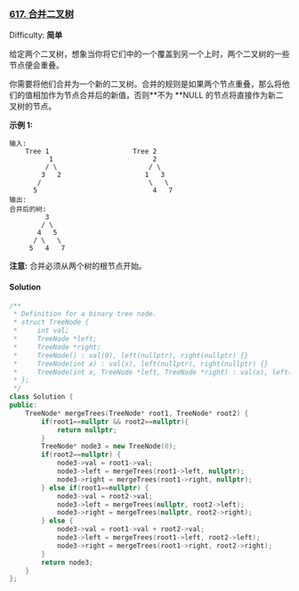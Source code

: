 ### [617\. 合并二叉树](https://leetcode-cn.com/problems/merge-two-binary-trees/)

Difficulty: **简单**


给定两个二叉树，想象当你将它们中的一个覆盖到另一个上时，两个二叉树的一些节点便会重叠。

你需要将他们合并为一个新的二叉树。合并的规则是如果两个节点重叠，那么将他们的值相加作为节点合并后的新值，否则**不为 **NULL 的节点将直接作为新二叉树的节点。

**示例 1:**

```
输入: 
	Tree 1                     Tree 2                  
          1                         2                             
         / \                       / \                            
        3   2                     1   3                        
       /                           \   \                      
      5                             4   7                  
输出: 
合并后的树:
	     3
	    / \
	   4   5
	  / \   \ 
	 5   4   7
```

**注意:** 合并必须从两个树的根节点开始。


#### Solution



```cpp
​/**
 * Definition for a binary tree node.
 * struct TreeNode {
 *     int val;
 *     TreeNode *left;
 *     TreeNode *right;
 *     TreeNode() : val(0), left(nullptr), right(nullptr) {}
 *     TreeNode(int x) : val(x), left(nullptr), right(nullptr) {}
 *     TreeNode(int x, TreeNode *left, TreeNode *right) : val(x), left(left), right(right) {}
 * };
 */
class Solution {
public:
    TreeNode* mergeTrees(TreeNode* root1, TreeNode* root2) {
        if(root1==nullptr && root2==nullptr){
            return nullptr;
        }
        TreeNode* node3 = new TreeNode(0);
        if(root2==nullptr) {
            node3->val = root1->val;
            node3->left = mergeTrees(root1->left, nullptr);
            node3->right = mergeTrees(root1->right, nullptr);
        } else if(root1==nullptr) {
            node3->val = root2->val;
            node3->left = mergeTrees(nullptr, root2->left);
            node3->right = mergeTrees(nullptr, root2->right);
        } else {
            node3->val = root1->val + root2->val;
            node3->left = mergeTrees(root1->left, root2->left);
            node3->right = mergeTrees(root1->right, root2->right);
        }
        return node3;
    }
};
```